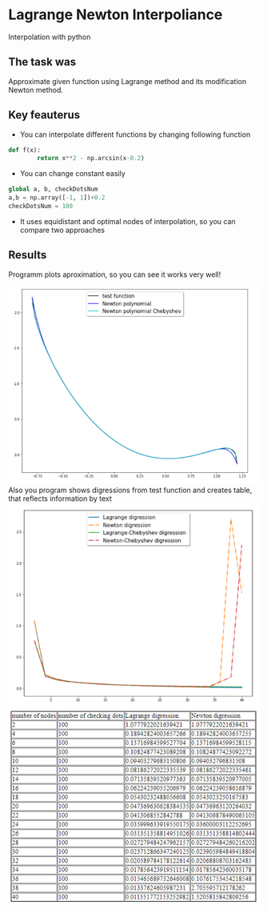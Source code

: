 # Lagrange Newton Interpoliance
Interpolation with python
## The task was
Approximate given function using Lagrange method and its modification Newton method. 
## Key feauterus
- You can interpolate different functions by changing following function
```py
def f(x):
        return x**2 - np.arcsin(x-0.2)
```
- You can change constant easily
```py
global a, b, checkDotsNum
a,b = np.array([-1, 1])+0.2
checkDotsNum = 100
```
- It uses equidistant and optimal nodes of interpolation, so you can compare two approaches
## Results
Programm plots aproximation, so you can see it works very well!

![Screenshot](w1.png)
Also you program shows digressions from test function and creates  table, that reflects information by text
![Screenshot](w2.png)
![Screenshot](w3.png)

